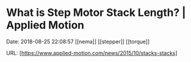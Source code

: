 # What is Step Motor Stack Length? | Applied Motion

Date: 2018-08-25 22:08:57
[[nema]] [[stepper]] [[torque]]

URL: [https://www.applied-motion.com/news/2015/10/stacks-stacks]
